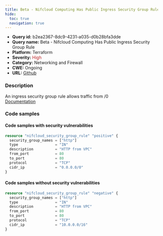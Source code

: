 ```yaml
---
title: Beta - Nifcloud Computing Has Public Ingress Security Group Rule
hide:
  toc: true
  navigation: true
---
```


<style>
  .highlight .hll {
    background-color: #ff171742;
  }
  .md-content {
    max-width: 1100px;
    margin: 0 auto;
  }
</style>

-   **Query id:** b2ea2367-8dc9-4231-a035-d0b28bfa3dde
-   **Query name:** Beta - Nifcloud Computing Has Public Ingress Security Group Rule
-   **Platform:** Terraform
-   **Severity:** <span style="color:#bb2124">High</span>
-   **Category:** Networking and Firewall
-   **CWE:** Ongoing
-   **URL:** [Github](https://github.com/DataDog/kics/tree/master/assets/queries/terraform/nifcloud/computing_instance_has_public_ingress_sgr)

### Description
An ingress security group rule allows traffic from /0<br>
[Documentation](https://registry.terraform.io/providers/nifcloud/nifcloud/latest/docs/resources/security_group_rule#cidr_ip)

### Code samples
#### Code samples with security vulnerabilities
```tf title="Positive test num. 1 - tf file" hl_lines="1"
resource "nifcloud_security_group_rule" "positive" {
  security_group_names = ["http"]
  type                 = "IN"
  description          = "HTTP from VPC"
  from_port            = 80
  to_port              = 80
  protocol             = "TCP"
  cidr_ip              = "0.0.0.0/0"
}

```


#### Code samples without security vulnerabilities
```tf title="Negative test num. 1 - tf file"
resource "nifcloud_security_group_rule" "negative" {
  security_group_names = ["http"]
  type                 = "IN"
  description          = "HTTP from VPC"
  from_port            = 80
  to_port              = 80
  protocol             = "TCP"
  cidr_ip              = "10.0.0.0/16"
}

```

